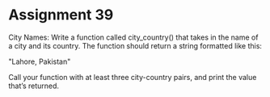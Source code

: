 # Assignment 39
City Names: Write a function called city_country() that takes in the name of a city and its country. The function should return a string formatted like this:

"Lahore, Pakistan"

Call your function with at least three city-country pairs, and print the value that’s returned.


